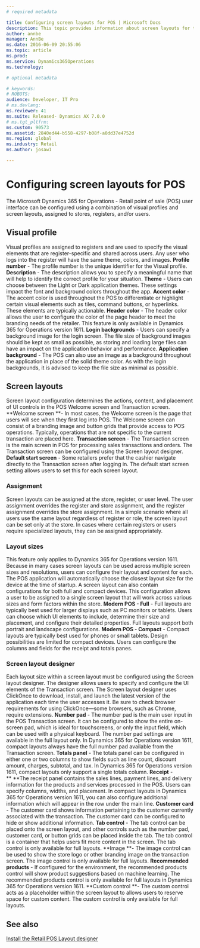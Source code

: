 ```yaml
---
# required metadata

title: Configuring screen layouts for POS | Microsoft Docs
description: This topic provides information about screen layouts for the Microsoft Dynamics 365 for Operations - Retail point of sale (POS) experiences.
author: annbe
manager: AnnBe
ms.date: 2016-06-09 20:55:06
ms.topic: article
ms.prod: 
ms.service: Dynamics365Operations
ms.technology: 

# optional metadata

# keywords: 
# ROBOTS: 
audience: Developer, IT Pro
# ms.devlang: 
ms.reviewer: 41
ms.suite: Released- Dynamics AX 7.0.0
# ms.tgt_pltfrm: 
ms.custom: 90573
ms.assetid: 2840ed44-b558-4297-b08f-a0dd37e4752d
ms.region: global
ms.industry: Retail
ms.author: josaw1

---
```


# Configuring screen layouts for POS

The Microsoft Dynamics 365 for Operations - Retail point of sale (POS) user interface can be configured using a combination of visual profiles and screen layouts, assigned to stores, registers, and/or users.

## Visual profile
Visual profiles are assigned to registers and are used to specify the visual elements that are register-specific and shared across users. Any user who logs into the register will have the same theme, colors, and images. **Profile number** - The profile number is the unique identifier for the Visual profile. **Description** - The description allows you to specify a meaningful name that will help to identify the correct profile for your situation. **Theme** - Users can choose between the Light or Dark application themes. These settings impact the font and background colors throughout the app. **Accent color** - The accent color is used throughout the POS to differentiate or highlight certain visual elements such as tiles, command buttons, or hyperlinks. These elements are typically actionable. **Header color** - The header color allows the user to configure the color of the page header to meet the branding needs of the retailer. This feature is only available in Dynamics 365 for Operations version 1611. **Login backgrounds** - Users can specify a background image for the login screen. The file size of background images should be kept as small as possible, as storing and loading large files can have an impact on the application behavior and performance. **Application background** - The POS can also use an image as a background throughout the application in place of the solid theme color. As with the login backgrounds, it is advised to keep the file size as minimal as possible.

## Screen layouts
Screen layout configuration determines the actions, content, and placement of UI controls in the POS Welcome screen and Transaction screen. **Welcome screen **- In most cases, the Welcome screen is the page that users will see when they first log into POS. The Welcome screen can consist of a branding image and button grids that provide access to POS operations. Typically, operations that are not specific to the current transaction are placed here. **Transaction screen** - The Transaction screen is the main screen in POS for processing sales transactions and orders. The Transaction screen can be configured using the Screen layout designer. **Default start screen** - Some retailers prefer that the cashier navigate directly to the Transaction screen after logging in. The default start screen setting allows users to set this for each screen layout.

### Assignment

Screen layouts can be assigned at the store, register, or user level. The user assignment overrides the register and store assignment, and the register assignment overrides the store assignment. In a simple scenario where all users use the same layout regardless of register or role, the screen layout can be set only at the store. In cases where certain registers or users require specialized layouts, they can be assigned appropriately.

### Layout sizes

This feature only applies to Dynamics 365 for Operations version 1611. Because in many cases screen layouts can be used across multiple screen sizes and resolutions, users can configure their layout and content for each. The POS application will automatically choose the closest layout size for the device at the time of startup. A screen layout can also contain configurations for both full and compact devices. This configuration allows a user to be assigned to a single screen layout that will work across various sizes and form factors within the store. **Modern POS - Full** - Full layouts are typically best used for larger displays such as PC monitors or tablets. Users can choose which UI elements to include, determine their size and placement, and configure their detailed properties. Full layouts support both portrait and landscape configurations. **Modern POS - Compact** - Compact layouts are typically best used for phones or small tablets. Design possibilities are limited for compact devices. Users can configure the columns and fields for the receipt and totals panes.

### Screen layout designer

Each layout size within a screen layout must be configured using the Screen layout designer. The designer allows users to specify and configure the UI elements of the Transaction screen. The Screen layout designer uses ClickOnce to download, install, and launch the latest version of the application each time the user accesses it. Be sure to check browser requirements for using ClickOnce—some browsers, such as Chrome, require extensions. **Number pad** - The number pad is the main user input in the POS Transaction screen. It can be configured to show the entire on-screen pad, which is ideal for touchscreens, or only the input field, which can be used with a physical keyboard. The number pad settings are available in the full layout only. In Dynamics 365 for Operations version 1611, compact layouts always have the full number pad available from the Transaction screen. **Totals panel** - The totals panel can be configured in either one or two columns to show fields such as line count, discount amount, charges, subtotal, and tax. In Dynamics 365 for Operations version 1611, compact layouts only support a single totals column. **Receipt** -** **The receipt panel contains the sales lines, payment lines, and delivery information for the products and services processed in the POS. Users can specify columns, widths, and placement. In compact layouts in Dynamics 365 for Operations version 1611, you can also configure additional information which will appear in the row under the main line. **Customer card** - The customer card shows information pertaining to the customer currently associated with the transaction. The customer card can be configured to hide or show additional information. **Tab control** - The tab control can be placed onto the screen layout, and other controls such as the number pad, customer card, or button grids can be placed inside the tab. The tab control is a container that helps users fit more content in the screen. The tab control is only available for full layouts. **Image **- The image control can be used to show the store logo or other branding image on the transaction screen. The image control is only available for full layouts. **Recommended products** - If configured for the environment, the recommended products control will show product suggestions based on machine learning. The recommended products control is only available for full layouts in Dynamics 365 for Operations version 1611. **Custom control **- The custom control acts as a placeholder within the screen layout to allows users to reserve space for custom content. The custom control is only available for full layouts.

See also
--------

[Install the Retail POS Layout designer](http://ax.help.dynamics.com/en/wiki/install-the-pos-layout-designer/)

